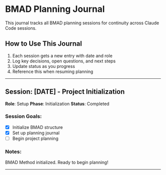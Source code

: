 # BMAD Planning Journal

This journal tracks all BMAD planning sessions for continuity across Claude Code sessions.

## How to Use This Journal

1. Each session gets a new entry with date and role
2. Log key decisions, open questions, and next steps
3. Update status as you progress
4. Reference this when resuming planning

---

## Session: [DATE] - Project Initialization
**Role**: Setup
**Phase**: Initialization
**Status**: Completed

### Session Goals:
- [x] Initialize BMAD structure
- [x] Set up planning journal
- [ ] Begin project planning

### Notes:
BMAD Method initialized. Ready to begin planning!

---
